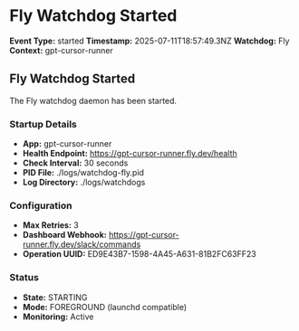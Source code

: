 # Fly Watchdog Started

**Event Type:** started
**Timestamp:** 2025-07-11T18:57:49.3NZ
**Watchdog:** Fly
**Context:** gpt-cursor-runner


## Fly Watchdog Started

The Fly watchdog daemon has been started.

### Startup Details
- **App:** gpt-cursor-runner
- **Health Endpoint:** https://gpt-cursor-runner.fly.dev/health
- **Check Interval:** 30 seconds
- **PID File:** ./logs/watchdog-fly.pid
- **Log Directory:** ./logs/watchdogs

### Configuration
- **Max Retries:** 3
- **Dashboard Webhook:** https://gpt-cursor-runner.fly.dev/slack/commands
- **Operation UUID:** ED9E43B7-1598-4A45-A631-81B2FC63FF23

### Status
- **State:** STARTING
- **Mode:** FOREGROUND (launchd compatible)
- **Monitoring:** Active


